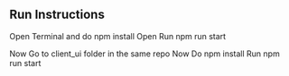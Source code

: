 <!-- ## Introduction:

Believe it or not, Walmart Mexico is a growing startup-like division within Walmart that is looking for fullstack front-end developers like yourself to help it scale to a be a billion dollar revenue division.

This code challenge is meant to mimic the type work we do each day as front-end/fullstack developers in the Walmart Mexico division. Everyday, we ask developers such as yourself to take ownership of the implementation and management of front-end features. This requires understanding of front-end architecture, data models, how-the-feature-works-end-2-end, in addition to writing the feature in html/css via React or other technologies.

Through this challenge, we are looking for signals that indicate that you would be able to handle the unique and interesting engineering challenges we have that take more than just writing of front-end code to fit a UI mock.

Our techstack is React, Redux, Node (bff layer), Java (microservice layer). We don’t expect mastery - we prefer fullstack understanding and the ability to quickly learn what you don’t know.

---
## Instructions:

- Fork the code challenge repo to your personal Github account
- Once you are complete with the tasks of this challenge, push the code to your repo and send the link to the recruiter to forward to the hiring team for review.
- Here are the tasks to complete using the challenge repo:

1) Configure the server so it serves the static assets (index.html etc.) from the *public* folder

2) Make sure the app uses the favicon.png file in the *public* folder

3) Modify the GET /users/age endpoint API so that the *itemToLookup* value in the function *getListOfAgesOfUsersWithHandler* can be variably specified by the front-end application calling the endpoint and not hardcoded as ‘carrot’ like it currently is.

4)	In the UI design mocks in the following slides, for the *Age Demographic of Users With* table, the backend needs to return a data structure that has an age group along with and count of the number of users with that item that belong to that age group. The front-end should not do algorithmic processing of backend data. Therefore, modify both the *getListOfAgesOfUsersWith* and the *getListOfAgesOfUsersWithHandler* functions so that they work together to return that data structure to the front-end. Use the *getUsers* and *getUsersHandler* as an example of how to write these types of methods.

5)	Improve both *getUsersHandler* and *getListOfAgesOfUsersWithHandler* so that if an error is thrown by the *getUsers* or *getListOfAgesOfUsersWith* functions, the server does not crash.

6)	Implement the UI design mocks in the PDF in this repo. Use your choice of front-end technology. You DO NOT have to follow the look or layout of the UI components. You MUST have the functionality shown in the mocks. Make the UI look nice :) We used Bootstrap in the mocks but you can use whatever else.

When you are done, the hiring team should be able to get your code up and running by these 3 commands:

- git clone your completed code challenge repo and cd into the directory
- then run -> npm install
- then run -> npm start

---
## Final Comments

We know that you may have questions and typically, at work, those questions are resolved when receiving mocks or during sprint-planning. But since this is an interview, make your best guess to unblock yourself and keep on moving. Use comments in code if needed to convey your thoughts. In our division, this type of problem comes up every day and you must be able to make good judgements and be able to proceed even with the lack of clarity.

Also… fix any bugs you find along the way. Not sure if we left some in there just like in real life :P

Good luck! We look forward to reading your implementation.

---
## Attached

- PDF of the UI design mocks -->


## Run Instructions

Open Terminal and do npm install
Open Run npm run start

Now Go to client_ui folder in the same repo
Now Do npm install
Run npm run start

